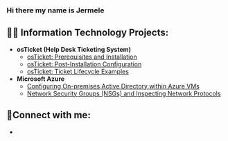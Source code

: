 ### Hi there my name is Jermele 

<h2>👨‍💻 Information Technology Projects:</h2>

- <b>osTicket (Help Desk Ticketing System)</b>
  - [osTicket: Prerequisites and Installation](https://github.com/Jermelev7/osticket-prereqs)
  - [osTicket: Post-Installation Configuration](https://github.com/Jermelev7/post-install-config)
  - [osTicket: Ticket Lifecycle Examples](https://github.com/Jermelev7/ticket-lifecycle)
- <b>Microsoft Azure</b>
  - [Configuring On-premises Active Directory within Azure VMs](https://github.com/Jermelev7/configure-ad)
  - [Network Security Groups (NSGs) and Inspecting Network Protocols](https://github.com/Jermelev7/azure-network-protocols)

<h2>🤳Connect with me:</h2>

  - [Linkedln]:www.linkedin.com/in/jermele-victoria-068543112



<!--
**Jermelev7/Jermelev7** is a ✨ _special_ ✨ repository because its `README.md` (this file) appears on your GitHub profile.

